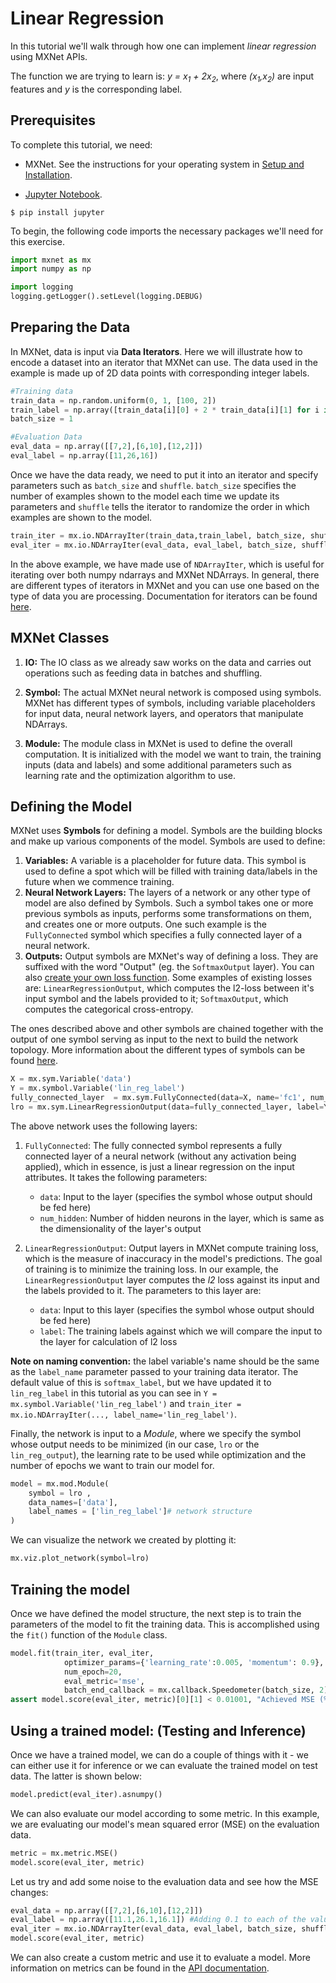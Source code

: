 # Linear Regression

In this tutorial we'll walk through how one can implement *linear regression* using MXNet APIs.

The function we are trying to learn is: *y = x<sub>1</sub>  +  2x<sub>2</sub>*, where *(x<sub>1</sub>,x<sub>2</sub>)* are input features and *y* is the corresponding label.

## Prerequisites

To complete this tutorial, we need:  

- MXNet. See the instructions for your operating system in [Setup and Installation](http://mxnet.io/get_started/install.html).  

- [Jupyter Notebook](http://jupyter.org/index.html).

```
$ pip install jupyter
```

To begin, the following code imports the necessary packages we'll need for this exercise.

```python
import mxnet as mx
import numpy as np

import logging
logging.getLogger().setLevel(logging.DEBUG)
```

## Preparing the Data

In MXNet, data is input via **Data Iterators**. Here we will illustrate
how to encode a dataset into an iterator that MXNet can use. The data used in the example is made up of 2D data points with corresponding integer labels. 

```python
#Training data
train_data = np.random.uniform(0, 1, [100, 2])
train_label = np.array([train_data[i][0] + 2 * train_data[i][1] for i in range(100)])
batch_size = 1

#Evaluation Data
eval_data = np.array([[7,2],[6,10],[12,2]])
eval_label = np.array([11,26,16])
```

Once we have the data ready, we need to put it into an iterator and specify
parameters such as `batch_size` and `shuffle`. `batch_size` specifies the number
of examples shown to the model each time we update its parameters and `shuffle`
tells the iterator to randomize the order in which examples are shown to the model.


```python
train_iter = mx.io.NDArrayIter(train_data,train_label, batch_size, shuffle=True,label_name='lin_reg_label')
eval_iter = mx.io.NDArrayIter(eval_data, eval_label, batch_size, shuffle=False)
```

In the above example, we have made use of `NDArrayIter`, which is useful for iterating
over both numpy ndarrays and MXNet NDArrays. In general, there are different types of iterators in
MXNet and you can use one based on the type of data you are processing.
Documentation for iterators can be found [here](http://mxnet.io/api/python/io.html).

## MXNet Classes

1. **IO:** The IO class as we already saw works on the data and carries out
   operations such as feeding data in batches and shuffling.
   
2. **Symbol:** The actual MXNet neural network is composed using symbols. MXNet has
   different types of symbols, including variable placeholders for input data,
   neural network layers, and operators that manipulate NDArrays.

3. **Module:** The module class in MXNet is used to define the overall computation.
	It is initialized with the model we want to train, the training inputs (data and labels)
	and some additional parameters such as learning rate and the optimization
	algorithm to use.

## Defining the Model

MXNet uses **Symbols** for defining a model. Symbols are the building blocks 
and make up various components of the model. Symbols are used to define:

1. **Variables:** A variable is a placeholder for future data. This symbol is used
   to define a spot which will be filled with training data/labels in the future
   when we commence training.
2. **Neural Network Layers:** The layers of a network or any other type of model are
   also defined by Symbols. Such a symbol takes one or more previous symbols as
   inputs, performs some transformations on them, and creates one or more outputs.
   One such example is the `FullyConnected` symbol which specifies a fully connected
   layer of a neural network.
3. **Outputs:** Output symbols are MXNet's way of defining a loss. They are
   suffixed with the word "Output" (eg. the `SoftmaxOutput` layer). You can also
   [create your own loss function](https://github.com/dmlc/mxnet/blob/master/docs/tutorials/r/CustomLossFunction.md#how-to-use-your-own-loss-function).
   Some examples of existing losses are: `LinearRegressionOutput`, which computes
   the l2-loss between it's input symbol and the labels provided to it;
   `SoftmaxOutput`, which computes the categorical cross-entropy.

The ones described above and other symbols are chained together with the output of
one symbol serving as input to the next to build the network topology. More information
about the different types of symbols can be found [here](http://mxnet.io/api/python/symbol.html).

```python
X = mx.sym.Variable('data')
Y = mx.symbol.Variable('lin_reg_label')
fully_connected_layer  = mx.sym.FullyConnected(data=X, name='fc1', num_hidden = 1)
lro = mx.sym.LinearRegressionOutput(data=fully_connected_layer, label=Y, name="lro")
```

The above network uses the following layers:

1. `FullyConnected`: The fully connected symbol represents a fully connected layer
   of a neural network (without any activation being applied), which in essence,
   is just a linear regression on the input attributes. It takes the following
   parameters:

   - `data`: Input to the layer (specifies the symbol whose output should be fed here)
   - `num_hidden`: Number of hidden neurons in the layer, which is same as the dimensionality
     of the layer's output

2. `LinearRegressionOutput`: Output layers in MXNet compute training loss, which is
	the measure of inaccuracy in the model's predictions. The goal of training is to minimize the
	training loss. In our example, the `LinearRegressionOutput` layer computes the *l2* loss against
	its input and the labels provided to it. The parameters to this layer are:

   - `data`: Input to this layer (specifies the symbol whose output should be fed here)
   - `label`: The training labels against which we will compare the input to the layer for calculation of l2 loss

**Note on naming convention:** the label variable's name should be the same as the
`label_name` parameter passed to your training data iterator. The default value of
this is `softmax_label`, but we have updated it to `lin_reg_label` in this
tutorial as you can see in `Y = mx.symbol.Variable('lin_reg_label')` and
`train_iter = mx.io.NDArrayIter(..., label_name='lin_reg_label')`.

Finally, the network is input to a *Module*, where we specify the symbol
whose output needs to be minimized (in our case, `lro` or the `lin_reg_output`), the
learning rate to be used while optimization and the number of epochs we want to
train our model for.

```python
model = mx.mod.Module(
    symbol = lro ,
    data_names=['data'],
    label_names = ['lin_reg_label']# network structure
)
```

We can visualize the network we created by plotting it:

```python
mx.viz.plot_network(symbol=lro)
```

## Training the model

Once we have defined the model structure, the next step is to train the
parameters of the model to fit the training data. This is accomplished using the
`fit()` function of the `Module` class.

```python
model.fit(train_iter, eval_iter,
            optimizer_params={'learning_rate':0.005, 'momentum': 0.9},
            num_epoch=20,
            eval_metric='mse',
            batch_end_callback = mx.callback.Speedometer(batch_size, 2))
assert model.score(eval_iter, metric)[0][1] < 0.01001, "Achieved MSE (%f) is larger than expected (0.01001)" % model.score(eval_iter, metric)[0][1]	    
```

## Using a trained model: (Testing and Inference)

Once we have a trained model, we can do a couple of things with it - we can either
use it for inference or we can evaluate the trained model on test data. The latter is shown below:

```python
model.predict(eval_iter).asnumpy()
```

We can also evaluate our model according to some metric. In this example, we are
evaluating our model's mean squared error (MSE) on the evaluation data.

```python
metric = mx.metric.MSE()
model.score(eval_iter, metric)
```

Let us try and add some noise to the evaluation data and see how the MSE changes:

```python
eval_data = np.array([[7,2],[6,10],[12,2]])
eval_label = np.array([11.1,26.1,16.1]) #Adding 0.1 to each of the values
eval_iter = mx.io.NDArrayIter(eval_data, eval_label, batch_size, shuffle=False)
model.score(eval_iter, metric)
```

We can also create a custom metric and use it to evaluate a model. More
information on metrics can be found in the [API documentation](http://mxnet.io/api/python/model.html#evaluation-metric-api-reference).

<!-- INSERT SOURCE DOWNLOAD BUTTONS -->
